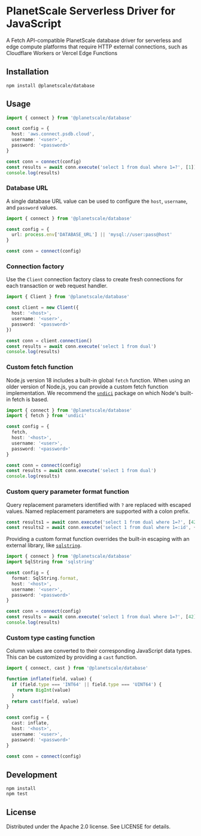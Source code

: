 # PlanetScale Serverless Driver for JavaScript

A Fetch API-compatible PlanetScale database driver for serverless and edge compute platforms that require HTTP external connections, such as Cloudflare Workers or Vercel Edge Functions

## Installation

```
npm install @planetscale/database
```

## Usage

```ts
import { connect } from '@planetscale/database'

const config = {
  host: 'aws.connect.psdb.cloud',
  username: '<user>',
  password: '<password>'
}

const conn = connect(config)
const results = await conn.execute('select 1 from dual where 1=?', [1])
console.log(results)
```

### Database URL

A single database URL value can be used to configure the `host`, `username`, and `password` values.

```ts
import { connect } from '@planetscale/database'

const config = {
  url: process.env['DATABASE_URL'] || 'mysql://user:pass@host'
}

const conn = connect(config)
```

### Connection factory

Use the `Client` connection factory class to create fresh connections for each transaction or web request handler.

```ts
import { Client } from '@planetscale/database'

const client = new Client({
  host: '<host>',
  username: '<user>',
  password: '<password>'
})

const conn = client.connection()
const results = await conn.execute('select 1 from dual')
console.log(results)
```

### Custom fetch function

Node.js version 18 includes a built-in global `fetch` function. When using an older version of Node.js, you can provide a custom fetch function implementation. We recommend the [`undici`][1] package on which Node's built-in fetch is based.

[1]: https://github.com/nodejs/undici

```ts
import { connect } from '@planetscale/database'
import { fetch } from 'undici'

const config = {
  fetch,
  host: '<host>',
  username: '<user>',
  password: '<password>'
}

const conn = connect(config)
const results = await conn.execute('select 1 from dual')
console.log(results)
```

### Custom query parameter format function

Query replacement parameters identified with `?` are replaced with escaped values. Named replacement parameters are supported with a colon prefix.

```ts
const results1 = await conn.execute('select 1 from dual where 1=?', [42])
const results2 = await conn.execute('select 1 from dual where 1=:id', { id: 42 })
```

Providing a custom format function overrides the built-in escaping with an external library, like [`sqlstring`](https://github.com/mysqljs/sqlstring).

```ts
import { connect } from '@planetscale/database'
import SqlString from 'sqlstring'

const config = {
  format: SqlString.format,
  host: '<host>',
  username: '<user>',
  password: '<password>'
}

const conn = connect(config)
const results = await conn.execute('select 1 from dual where 1=?', [42])
console.log(results)
```

### Custom type casting function

Column values are converted to their corresponding JavaScript data types. This can be customized by providing a `cast` function.

```ts
import { connect, cast } from '@planetscale/database'

function inflate(field, value) {
  if (field.type === 'INT64' || field.type === 'UINT64') {
    return BigInt(value)
  }
  return cast(field, value)
}

const config = {
  cast: inflate,
  host: '<host>',
  username: '<user>',
  password: '<password>'
}

const conn = connect(config)
```

## Development

```
npm install
npm test
```

## License

Distributed under the Apache 2.0 license. See LICENSE for details.

